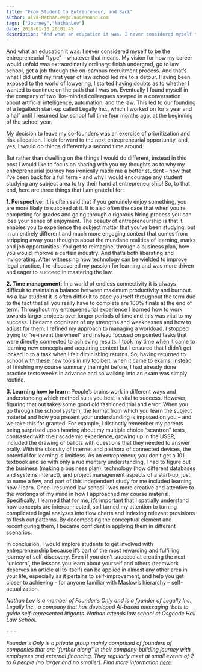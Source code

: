 ```yaml
---
title: "From Student to Entrepreneur, and Back"
author: alva+NathanLev@clausehound.com
tags: ["Journey","NathanLev"]
date: 2018-01-13 20:01:45
description: "And what an education it was. I never considered myself to be the entrepreneurial “type” – whatever that means. My vision for how my career would unfold was extraordinarily ordinary: finish undergrad,..."
---
```


And what an education it was. I never considered myself to be the entrepreneurial “type” – whatever that means. My vision for how my career would unfold was extraordinarily ordinary: finish undergrad, go to law school, get a job through the on-campus recruitment process. And that’s what I did until my first year of law school led me to a detour. Having been exposed to the world of lawyering, I started having doubts as to whether I wanted to continue on the path that I was on. Eventually I found myself in the company of two like-minded colleagues steeped in a conversation about artificial intelligence, automation, and the law. This led to our founding of a legaltech start-up called Legally Inc., which I worked on for a year and a half until I resumed law school full time four months ago, at the beginning of the school year.

 

My decision to leave my co-founders was an exercise of prioritization and risk allocation. I look forward to the next entrepreneurial opportunity, and, yes, I would do things differently a second time around.

 

But rather than dwelling on the things I would do different, instead in this post I would like to focus on sharing with you my thoughts as to why my entrepreneurial journey has ironically made me a better student – now that I’ve been back for a full term - and why I would encourage any student studying any subject area to try their hand at entrepreneurship!  So, to that end, here are three things that I am grateful for:

 

**1. Perspective:** It is often said that if you genuinely enjoy something, you are more likely to succeed at it. It is also often the case that when you’re competing for grades and going through a rigorous hiring process you can lose your sense of enjoyment. The beauty of entrepreneurship is that it enables you to experience the subject matter that you’ve been studying, but in an entirely different and much more engaging context that comes from stripping away your thoughts about the mundane realities of learning, marks and job opportunities.  You get to reimagine, through a business plan, how you would improve a certain industry. And that’s both liberating and invigorating. After witnessing how technology can be wielded to improve legal practice, I re-discovered my passion for learning and was more driven and eager to succeed in mastering the law.

 

**2. Time management:** In a world of endless connectivity it is always difficult to maintain a balance between maximum productivity and burnout. As a law student it is often difficult to pace yourself throughout the term due to the fact that all you really have to complete are 100% finals at the end of term. Throughout my entrepreneurial experience I learned how to work towards larger projects over longer periods of time and this was vital to my success. I became cognizant of my strengths and weaknesses and how to adjust for them; I refined my approach to managing a workload. I stopped trying to “re-invent the wheel” and instead focused on pointed tasks that were directly connected to achieving results. I took my time when it came to learning new concepts and acquiring context but I ensured that I didn’t get locked in to a task when I felt diminishing returns. So, having returned to school with these new tools in my toolbelt, when it came to exams, instead of finishing my course summary the night before, I had already done practice tests weeks in advance and so walking into an exam was simply routine.

 

**3. Learning how to learn:** People’s brains work in different ways and understanding which method suits you best is vital to success. However, figuring that out takes some good old fashioned trial and error.
 When you go through the school system, the format from which you learn the subject material and how you present your understanding is imposed on you – and we take this for granted. For example, I distinctly remember my parents being surprised upon hearing about my multiple choice “scantron” tests, contrasted with their academic experience, growing up in the USSR, included the drawing of ballots with questions that they needed to answer orally. With the ubiquity of internet and plethora of connected devices, the potential for learning is limitless. As an entrepreneur, you don’t get a 101 textbook and so with only a rudimentary understanding, I had to figure out the business (making a business plan), technology (how different databases and systems interact), and project management aspects of a start-up, just to name a few, and part of this independent study for me included learning how *I* learn. Once I resumed law school I was more creative and attentive to the workings of my mind in how I approached my course material. Specifically, I learned that for me, it’s important that I spatially understand how concepts are interconnected, so I turned my attention to turning complicated legal analyses into flow charts and indexing relevant provisions to flesh out patterns. By decomposing the conceptual element and reconfiguring them, I became confident in applying them in different scenarios.
 

In conclusion, I would implore students to get involved with entrepreneurship because it’s part of the most rewarding and fulfilling journey of self-discovery. Even if you don’t succeed at creating the next “unicorn”, the lessons you learn about yourself and others (teamwork deserves an article all to itself) can be applied in almost any other area in your life, especially as it pertains to self-improvement, and help you get closer to achieving - for anyone familiar with Maslow’s hierarchy – self-actualization.

 

*Nathan Lev is a member of Founder’s Only and is a founder of Legally Inc., Legally Inc., a company that has developed AI-based messaging ‘bots to guide self-represented litigants.  Nathan attends law school at Osgoode Hall Law School.*

*- - -*

*Founder's Only is a private group mainly comprised of founders of companies that are "further along" in their company-building journey with employees and external financing. They regularly meet at small events of 2 to 6 people (no larger and no smaller). Find more information [here](https://clausehound.com/founders-only/).*
